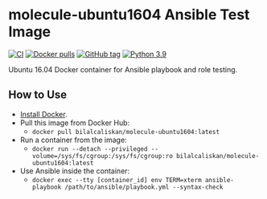 # molecule-ubuntu1604 Ansible Test Image

[![CI](https://github.com/bilalcaliskan/molecule-ubuntu1604/workflows/Build/badge.svg?branch=master&event=push)](https://github.com/bilalcaliskan/molecule-ubuntu1604/actions?query=workflow%3ABuild)
[![Docker pulls](https://img.shields.io/docker/pulls/bilalcaliskan/molecule-ubuntu1604)](https://hub.docker.com/r/bilalcaliskan/molecule-ubuntu1604/)
[![GitHub tag](https://img.shields.io/github/tag/bilalcaliskan/molecule-ubuntu1604.svg)](https://GitHub.com/bilalcaliskan/molecule-ubuntu1604/tags/)
[![Python 3.9](https://img.shields.io/badge/python-3.9-blue.svg)](https://www.python.org/downloads/release/python-390/)

Ubuntu 16.04 Docker container for Ansible playbook and role testing.

## How to Use
- [Install Docker](https://docs.docker.com/engine/installation/).
- Pull this image from Docker Hub:
  - `docker pull bilalcaliskan/molecule-ubuntu1604:latest`
- Run a container from the image:
  - `docker run --detach --privileged --volume=/sys/fs/cgroup:/sys/fs/cgroup:ro bilalcaliskan/molecule-ubuntu1604:latest`
- Use Ansible inside the container:
  - `docker exec --tty [container_id] env TERM=xterm ansible-playbook /path/to/ansible/playbook.yml --syntax-check`
